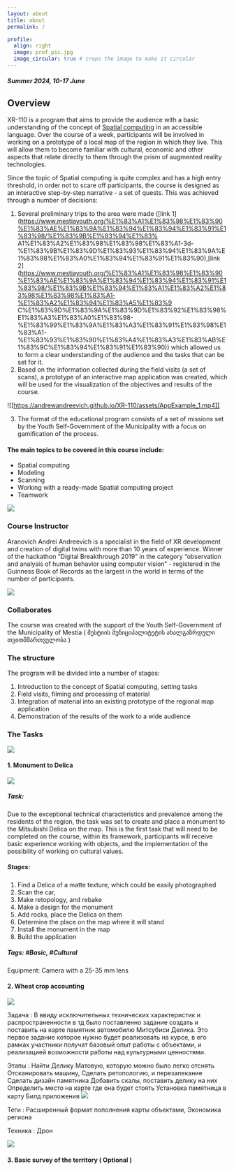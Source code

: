 ```yaml
---
layout: about
title: about
permalink: /

profile:
  align: right
  image: prof_pic.jpg
  image_circular: true # crops the image to make it circular
---
```

##### Summer 2024, 10-17 June

## Overview

XR-110 is a program that aims to provide the audience with a basic understanding of the concept of [Spatial computing](https://en.wikipedia.org/wiki/Spatial_computing/) in an accessible language. Over the course of a week, participants will be involved in working on a prototype of a local map of the region in which they live. This will allow them to become familiar with cultural, economic and other aspects that relate directly to them through the prism of augmented reality technologies. 


Since the topic of Spatial computing is quite complex and has a high entry threshold, in order not to scare off participants, the course is designed as an interactive step-by-step narrative - a set of quests. This was achieved through a number of decisions: 

1) Several preliminary trips to the area were made ([link 1](https://www.mestiayouth.org/%E1%83%A1%E1%83%98%E1%83%90%E1%83%AE%E1%83%9A%E1%83%94%E1%83%94%E1%83%91%E1%83%98/%E1%83%9B%E1%83%94%E1%83% A1%E1%83%A2%E1%83%98%E1%83%98%E1%83%A1-3d-%E1%83%9B%E1%83%9D%E1%83%93%E1%83%94%E1%83%9A%E1%83%98%E1%83%A0%E1%83%94%E1%83%91%E1%83%90),[link 2](https://www.mestiayouth.org/%E1%83%A1%E1%83%98%E1%83%90%E1%83%AE%E1%83%9A%E1%83%94%E1%83%94%E1%83%91%E1%83%98/%E1%83%9B%E1%83%94%E1%83%A1%E1%83%A2%E1%83%98%E1%83%98%E1%83%A1-%E1%83%A2%E1%83%94%E1%83%A5%E1%83%9 C%E1%83%9D%E1%83%9A%E1%83%9D%E1%83%92%E1%83%98%E1%83%A3%E1%83%A0%E1%83%98-%E1%83%99%E1%83%9A%E1%83%A3%E1%83%91%E1%83%98%E1%83%A1-%E1%83%93%E1%83%90%E1%83%A4%E1%83%A3%E1%83%AB%E1%83%9C%E1%83%94%E1%83%91%E1%83%90)) which allowed us to form a clear understanding of the audience and the tasks that can be set for it. 
2) Based on the information collected during the field visits (a set of scans), a prototype of an interactive map application was created, which will be used for the visualization of the objectives and results of the course.


![[https://andrewandreevich.github.io/XR-110/assets/AppExample_1.mp4]]


3) The format of the educational program consists of a set of missions set by the Youth Self-Government of the Municipality with a focus on gamification of the process.

#### The main topics to be covered in this course include:

- Spatial computing
- Modeling
- Scanning
- Working with a ready-made Spatial computing project
- Teamwork

 ![](https://andrewandreevich.github.io/XR-110/assets/img_2_self.jpg)
### Course Instructor 

Aranovich Andrei Andreevich is a specialist in the field of XR development and creation of digital twins with more than 10 years of experience. Winner of the hackathon “Digital Breakthrough 2019” in the category “observation and analysis of human behavior using computer vision” - registered in the Guinness Book of Records as the largest in the world in terms of the number of participants.

 ![](https://andrewandreevich.github.io/XR-110/assets/logo.jpg)
 
### Collaborates

The course was created with the support of the Youth Self-Government of the Municipality of Mestia 
( მესტიის მუნიციპალიტეტის ახალგაზრდული თვითმმართველობა )


### The structure
The program will be divided into a number of stages:

1) Introduction to the concept of Spatial computing, setting tasks 
2) Field visits, filming and processing of material 
3) Integration of material into an existing prototype of the regional map application 
4) Demonstration of the results of the work to a wide audience

### The Tasks
![](https://andrewandreevich.github.io/XR-110/assets/map.jpg)

#### 1. Monument to Delica

![](https://andrewandreevich.github.io/XR-110/assets/delika.jpg)
##### Task: 
Due to the exceptional technical characteristics and prevalence among the residents of the region, the task was set to create and place a monument to the Mitsubishi Delica on the map. This is the first task that will need to be completed on the course, within its framework, participants will receive basic experience working with objects, and the implementation of the possibility of working on cultural values. 

##### Stages: 
1) Find a Delica of a matte texture, which could be easily photographed 
2) Scan the car, 
3) Make retopology, and rebake 
4) Make a design for the monument 
5) Add rocks, place the Delica on them 
6) Determine the place on the map where it will stand 
7) Install the monument in the map 
8) Build the application 

##### Tags: #Basic, #Cultural
Equipment: Camera with a 25-35 mm lens

#### 2. Wheat crop accounting
![](https://andrewandreevich.github.io/XR-110/assets/wheat.jpg)

Задача : 
В ввиду исключительных технических характеристик и распространенности в тд было поставленно задание создать и поставить на карте памятник автомобилю Митсубиси Делика. Это первое задание которое нужно будет реализовать на курсе, в его рамках участники получат базовый опыт работы с объектами, и реализацией возможности работы над культурными ценностями. 

Этапы : Найти Делику Матовую, которую можно было легко отснять 
Отсканировать машину, 
Сделать ретопологию, и перезапекание 
Сделать дизайн памятника
Добавить скалы, поставить делику на них
Определить место на карте где она будет стоять 
Установка памятница в карту 
Билд приложения 
![](https://andrewandreevich.github.io/XR-110/assets/photo_fields.jpg)

Теги : Расширенный формат пополнения карты объектами, Экономика региона

Техника : Дрон 

![](https://andrewandreevich.github.io/XR-110/assets/park.jpg)
#### 3. Basic survey of the territory ( Optional )





